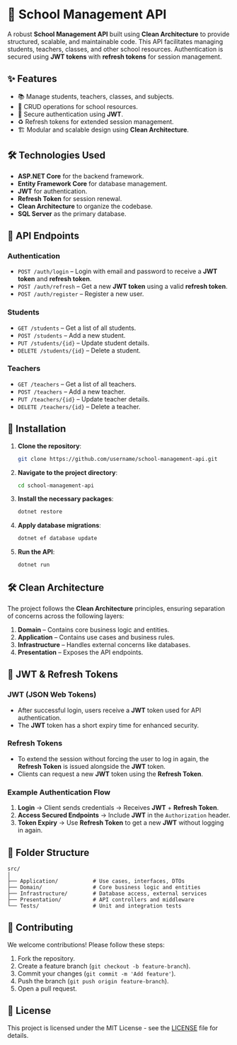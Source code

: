# 🏫 School Management API

A robust **School Management API** built using **Clean Architecture** to provide structured, scalable, and maintainable code. This API facilitates managing students, teachers, classes, and other school resources. Authentication is secured using **JWT tokens** with **refresh tokens** for session management.

## ✨ Features
- 📚 Manage students, teachers, classes, and subjects.
- 📝 CRUD operations for school resources.
- 🔐 Secure authentication using **JWT**.
- ♻️ Refresh tokens for extended session management.
- 🏗️ Modular and scalable design using **Clean Architecture**.

## 🛠️ Technologies Used
- **ASP.NET Core** for the backend framework.
- **Entity Framework Core** for database management.
- **JWT** for authentication.
- **Refresh Token** for session renewal.
- **Clean Architecture** to organize the codebase.
- **SQL Server** as the primary database.

## 📑 API Endpoints

### Authentication
- `POST /auth/login` – Login with email and password to receive a **JWT token** and **refresh token**.
- `POST /auth/refresh` – Get a new **JWT token** using a valid **refresh token**.
- `POST /auth/register` – Register a new user.

### Students
- `GET /students` – Get a list of all students.
- `POST /students` – Add a new student.
- `PUT /students/{id}` – Update student details.
- `DELETE /students/{id}` – Delete a student.

### Teachers
- `GET /teachers` – Get a list of all teachers.
- `POST /teachers` – Add a new teacher.
- `PUT /teachers/{id}` – Update teacher details.
- `DELETE /teachers/{id}` – Delete a teacher.

## 🚀 Installation

1. **Clone the repository**:
   ```bash
   git clone https://github.com/username/school-management-api.git
   ```

2. **Navigate to the project directory**:
   ```bash
   cd school-management-api
   ```

3. **Install the necessary packages**:
   ```bash
   dotnet restore
   ```

4. **Apply database migrations**:
   ```bash
   dotnet ef database update
   ```

5. **Run the API**:
   ```bash
   dotnet run
   ```

## 🛠️ Clean Architecture

The project follows the **Clean Architecture** principles, ensuring separation of concerns across the following layers:

1. **Domain** – Contains core business logic and entities.
2. **Application** – Contains use cases and business rules.
3. **Infrastructure** – Handles external concerns like databases.
4. **Presentation** – Exposes the API endpoints.

## 🔐 JWT & Refresh Tokens

### JWT (JSON Web Tokens)
- After successful login, users receive a **JWT** token used for API authentication.
- The **JWT** token has a short expiry time for enhanced security.

### Refresh Tokens
- To extend the session without forcing the user to log in again, the **Refresh Token** is issued alongside the **JWT** token.
- Clients can request a new **JWT** token using the **Refresh Token**.

### Example Authentication Flow
1. **Login** → Client sends credentials → Receives **JWT** + **Refresh Token**.
2. **Access Secured Endpoints** → Include **JWT** in the `Authorization` header.
3. **Token Expiry** → Use **Refresh Token** to get a new **JWT** without logging in again.

## 📂 Folder Structure

```
src/
│
├── Application/           # Use cases, interfaces, DTOs
├── Domain/                # Core business logic and entities
├── Infrastructure/        # Database access, external services
├── Presentation/          # API controllers and middleware
└── Tests/                 # Unit and integration tests
```

## 🤝 Contributing

We welcome contributions! Please follow these steps:
1. Fork the repository.
2. Create a feature branch (`git checkout -b feature-branch`).
3. Commit your changes (`git commit -m 'Add feature'`).
4. Push the branch (`git push origin feature-branch`).
5. Open a pull request.

## 📄 License

This project is licensed under the MIT License - see the [LICENSE](LICENSE) file for details.
